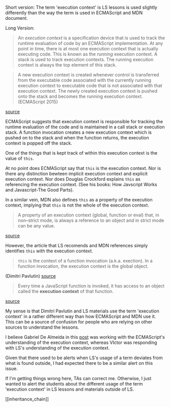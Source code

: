 Short version: The term 'execution context' is LS lessons is used slightly differently than the way the term is used in ECMAScript and MDN document.

Long Version:
> An _execution context_ is a specification device that is used to track the runtime evaluation of code by an ECMAScript implementation. At any point in time, there is at most one execution context that is actually executing code. This is known as the _running_ execution context. A stack is used to track execution contexts. The running execution context is always the top element of this stack. 

> A new execution context is created whenever control is transferred from the executable code associated with the currently running execution context to executable code that is not associated with that execution context. The newly created execution context is pushed onto the stack and becomes the running execution context. (ECMAScript 2015)

[source](https://262.ecma-international.org/6.0/#sec-execution-contexts)

ECMAScript suggests that execution context is responsible for tracking the runtime evaluation of the code and is maintained in a call stack or execution stack. A function invocation creates a new execution context which is pushed on to the stack and when the function returns, the execution context is popped off the stack.

One of the things that is kept track of within this execution context is the value of `this`.

At no point does ECMAScript say that `this` is the execution context. Nor is there any distinction bewteen implicit execution context and explicit execution context. Nor does Douglas Crockford explains `this` as referencing the execution context. (See his books: How Javscript Works and Javascript-The Good Parts).

In a similar vein, MDN also defines `this` as a property of the execution context, implying that `this` is not the whole of the execution context.

> A property of an execution context (global, function or eval) that, in non–strict mode, is always a reference to an object and in strict mode can be any value.

[source](https://developer.mozilla.org/en-US/docs/Web/JavaScript/Reference/Operators/this)

However, the article that LS recomends and MDN references simply identifies  `this` with the execution context.

>`this` is the context of a function invocation (a.k.a. exection). 
> In a function invocation, the execution context is the global object.

(Dimitri Pavlutin) 
[source](https://dmitripavlutin.com/gentle-explanation-of-this-in-javascript/)

> Every time a JavaScript function is invoked, it has access to an object called the **execution context** of that function. 

[source](https://launchschool.com/lessons/c9200ad2/assignments/4cc36fd6)

My sense is that Dimitri Pavlutin and LS materials use the term 'execution context' in a rather different way than how ECMAScript and MDN use it. This can be a source of confusion for people who are relying on other sources to understand the lessons. 

I believe Gabriel De Almeida in this [post](https://launchschool.com/posts/23b376e1) was working with the ECMAScript's understanding of the execution context, whereas VIctor was responding with LS's understanding of the execution context.

Given that there used to be alerts when LS's usage of a term deviates from what is found outside, I had expected there to be a similar alert on this issue.

If I'm getting things wrong here, TAs can correct me. Otherwise, I just wanted to alert the students about the different usage of the term 'execution context' in LS lessons and materials outside of LS.

[[inheritance_chain]]
